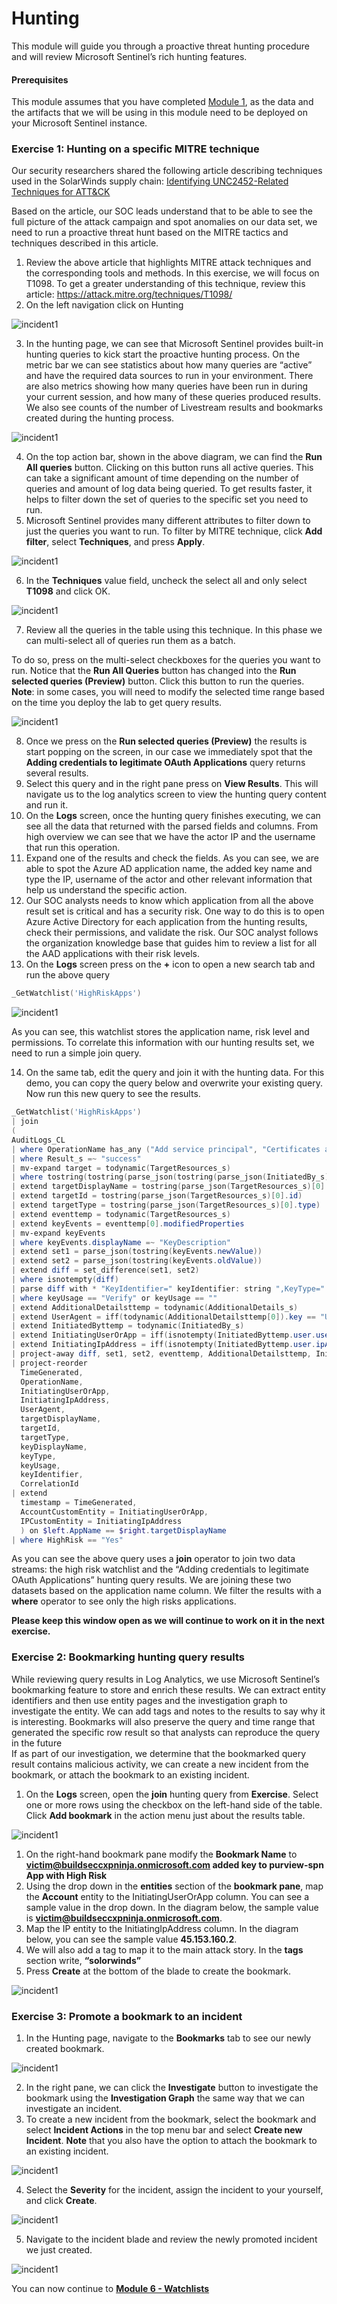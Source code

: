 # Hunting

This module will guide you through a proactive threat hunting procedure and will review Microsoft Sentinel’s rich hunting features.

#### Prerequisites

This module assumes that you have completed [Module 1](Module-1-Setting-up-the-environment.md), as the data and the artifacts that we will be using in this module need to be deployed on your Microsoft Sentinel instance.

### Exercise 1: Hunting on a specific MITRE technique

Our security researchers shared the following article describing techniques used in the SolarWinds supply chain: [Identifying UNC2452-Related Techniques for ATT\&CK](https://medium.com/mitre-attack/identifying-unc2452-related-techniques-9f7b6c7f3714)

Based on the article, our SOC leads understand that to be able to see the full picture of the attack campaign and spot anomalies on our data set, we need to run a proactive threat hunt based on the MITRE tactics and techniques described in this article.

1. Review the above article that highlights MITRE attack techniques and the corresponding tools and methods. In this exercise, we will focus on T1098. To get a greater understanding of this technique, review this article: https://attack.mitre.org/techniques/T1098/
2. On the left navigation click on Hunting

![incident1](../Images/hunting-1.png)

3. In the hunting page, we can see that Microsoft Sentinel provides built-in hunting queries to kick start the proactive hunting process. On the metric bar we can see statistics about how many queries are “active” and have the required data sources to run in your environment. There are also metrics showing how many queries have been run in during your current session, and how many of these queries produced results. We also see counts of the number of Livestream results and bookmarks created during the hunting process.

![incident1](../Images/hunting-2.png)

4. On the top action bar, shown in the above diagram, we can find the **Run All queries** button. Clicking on this button runs all active queries. This can take a significant amount of time depending on the number of queries and amount of log data being queried. To get results faster, it helps to filter down the set of queries to the specific set you need to run.
5. Microsoft Sentinel provides many different attributes to filter down to just the queries you want to run. To filter by MITRE technique, click **Add filter**, select **Techniques**, and press **Apply**.

![incident1](../Images/hunting-3.png)

6. In the **Techniques** value field, uncheck the select all and only select **T1098** and click OK.

![incident1](../Images/hunting-4.png)

7. Review all the queries in the table using this technique. In this phase we can multi-select all of queries run them as a batch.

To do so, press on the multi-select checkboxes for the queries you want to run. Notice that the **Run All Queries** button has changed into the **Run selected queries (Preview)** button. Click this button to run the queries.\
**Note**: in some cases, you will need to modify the selected time range based on the time you deploy the lab to get query results.

![incident1](../Images/hunting-5.png)

8. Once we press on the **Run selected queries (Preview)** the results is start popping on the screen, in our case we immediately spot that the **Adding credentials to legitimate OAuth Applications** query returns several results.
9. Select this query and in the right pane press on **View Results**. This will navigate us to the log analytics screen to view the hunting query content and run it.
10. On the **Logs** screen, once the hunting query finishes executing, we can see all the data that returned with the parsed fields and columns. From high overview we can see that we have the actor IP and the username that run this operation.
11. Expand one of the results and check the fields. As you can see, we are able to spot the Azure AD application name, the added key name and type the IP, username of the actor and other relevant information that help us understand the specific action.
12. Our SOC analysts needs to know which application from all the above result set is critical and has a security risk. One way to do this is to open Azure Active Directory for each application from the hunting results, check their permissions, and validate the risk. Our SOC analyst follows the organization knowledge base that guides him to review a list for all the AAD applications with their risk levels.
13. On the **Logs** screen press on the **+** icon to open a new search tab and run the above query

```powershell
_GetWatchlist('HighRiskApps')
```

![incident1](../Images/hunting-88.png)

As you can see, this watchlist stores the application name, risk level and permissions. To correlate this information with our hunting results set, we need to run a simple join query.

14. On the same tab, edit the query and join it with the hunting data. For this demo, you can copy the query below and overwrite your existing query. Now run this new query to see the results.

```powershell
_GetWatchlist('HighRiskApps')
| join 
(
AuditLogs_CL
| where OperationName has_any ("Add service principal", "Certificates and secrets management")
| where Result_s =~ "success"
| mv-expand target = todynamic(TargetResources_s)
| where tostring(tostring(parse_json(tostring(parse_json(InitiatedBy_s).user)).userPrincipalName)) has "@" or tostring(parse_json(InitiatedBy_s).displayName) has "@"
| extend targetDisplayName = tostring(parse_json(TargetResources_s)[0].displayName)
| extend targetId = tostring(parse_json(TargetResources_s)[0].id)
| extend targetType = tostring(parse_json(TargetResources_s)[0].type)
| extend eventtemp = todynamic(TargetResources_s)
| extend keyEvents = eventtemp[0].modifiedProperties
| mv-expand keyEvents
| where keyEvents.displayName =~ "KeyDescription"
| extend set1 = parse_json(tostring(keyEvents.newValue))
| extend set2 = parse_json(tostring(keyEvents.oldValue))
| extend diff = set_difference(set1, set2)
| where isnotempty(diff)
| parse diff with * "KeyIdentifier=" keyIdentifier: string ",KeyType=" keyType: string ",KeyUsage=" keyUsage: string ",DisplayName=" keyDisplayName: string "]" *
| where keyUsage == "Verify" or keyUsage == ""
| extend AdditionalDetailsttemp = todynamic(AdditionalDetails_s)
| extend UserAgent = iff(todynamic(AdditionalDetailsttemp[0]).key == "User-Agent", tostring(AdditionalDetailsttemp[0].value), "")
| extend InitiatedByttemp = todynamic(InitiatedBy_s)
| extend InitiatingUserOrApp = iff(isnotempty(InitiatedByttemp.user.userPrincipalName), tostring(InitiatedByttemp.user.userPrincipalName), tostring(InitiatedByttemp.app.displayName))
| extend InitiatingIpAddress = iff(isnotempty(InitiatedByttemp.user.ipAddress), tostring(InitiatedByttemp.user.ipAddress), tostring(InitiatedByttemp.app.ipAddress))
| project-away diff, set1, set2, eventtemp, AdditionalDetailsttemp, InitiatedByttemp
| project-reorder
  TimeGenerated,
  OperationName,
  InitiatingUserOrApp,
  InitiatingIpAddress,
  UserAgent,
  targetDisplayName,
  targetId,
  targetType,
  keyDisplayName,
  keyType,
  keyUsage,
  keyIdentifier,
  CorrelationId
| extend
  timestamp = TimeGenerated,
  AccountCustomEntity = InitiatingUserOrApp,
  IPCustomEntity = InitiatingIpAddress
  ) on $left.AppName == $right.targetDisplayName
| where HighRisk == "Yes"
```

As you can see the above query uses a **join** operator to join two data streams: the high risk watchlist and the “Adding credentials to legitimate OAuth Applications” hunting query results. We are joining these two datasets based on the application name column. We filter the results with a **where** operator to see only the high risks applications.

**Please keep this window open as we will continue to work on it in the next exercise.**

### Exercise 2: Bookmarking hunting query results

While reviewing query results in Log Analytics, we use Microsoft Sentinel’s bookmarking feature to store and enrich these results. We can extract entity identifiers and then use entity pages and the investigation graph to investigate the entity. We can add tags and notes to the results to say why it is interesting. Bookmarks will also preserve the query and time range that generated the specific row result so that analysts can reproduce the query in the future\
If as part of our investigation, we determine that the bookmarked query result contains malicious activity, we can create a new incident from the bookmark, or attach the bookmark to an existing incident.

1. On the **Logs** screen, open the **join** hunting query from **Exercise**. Select one or more rows using the checkbox on the left-hand side of the table. Click **Add bookmark** in the action menu just about the results table.

![incident1](../Images/hunting-9.png)

1. On the right-hand bookmark pane modify the **Bookmark Name** to **victim@buildseccxpninja.onmicrosoft.com added key to purview-spn App with High Risk**
2. Using the drop down in the **entities** section of the **bookmark pane**, map the **Account** entity to the InitiatingUserOrApp column. You can see a sample value in the drop down. In the diagram below, the sample value is **victim@buildseccxpninja.onmicrosoft.com**.
3. Map the IP entity to the InitiatingIpAddress column. In the diagram below, you can see the sample value **45.153.160.2**.
4. We will also add a tag to map it to the main attack story. In the **tags** section write, **“solorwinds”**
5. Press **Create** at the bottom of the blade to create the bookmark.

![incident1](../Images/hunting-10.png)

### Exercise 3: Promote a bookmark to an incident

1. In the Hunting page, navigate to the **Bookmarks** tab to see our newly created bookmark.

![incident1](../Images/hunting-12.png)

2. In the right pane, we can click the **Investigate** button to investigate the bookmark using the **Investigation Graph** the same way that we can investigate an incident.
3. To create a new incident from the bookmark, select the bookmark and select **Incident Actions** in the top menu bar and select **Create new Incident**. **Note** that you also have the option to attach the bookmark to an existing incident.

![incident1](../Images/hunting-13.png)

4. Select the **Severity** for the incident, assign the incident to your yourself, and click **Create**.

![incident1](../Images/hunting-14.png)

5. Navigate to the incident blade and review the newly promoted incident we just created.

![incident1](../Images/hunting-15.png)

You can now continue to [**Module 6 - Watchlists**](Module-6-Watchlists.md)
